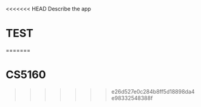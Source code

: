<<<<<<< HEAD
Describe the app
# TEST
=======
# CS5160
>>>>>>> e26d527e0c284b8ff5d18898da4e98332548388f
